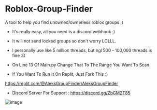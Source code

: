 # Roblox-Group-Finder
A tool to help you find unowned/ownerless roblox groups :)


- It's really easy, all you need is a discord webhook :)


- It will not send locked groups so don't worry LOLLL.


- I personally use like 5 million threads, but ngl 500 - 100,000 threads is fine :D


- On Line 13 Of Main.py Change That To The Range You Want To Scan.


- If You Want To Run It On Replit, Just Fork This :)

https://replit.com/@AleksGroupFinder/AleksGroupFinder



- Discord Server For Support : https://discord.gg/ZbGM2T85


![image](https://user-images.githubusercontent.com/71937946/126581208-a7f5a013-7869-4b28-8ba6-c81f1d9e5405.png)

